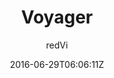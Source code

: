 ---
title: "Voyager"
github: https://github.com/redVi/voyager
demo: http://redvi.github.io/voyager/
author: redVi

ssg:
  - Jekyll
cms:
  - No Cms
date: 2016-06-29T06:06:11Z
github_branch: master
description: "Just another jekyll theme."
stale: true
---